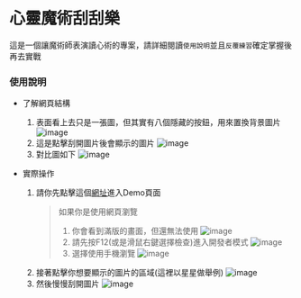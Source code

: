 # 心靈魔術刮刮樂

這是一個讓魔術師表演讀心術的專案，請詳細閱讀`使用說明`並且`反覆練習`確定掌握後再去實戰

### 使用說明
* 了解網頁結構
    1. 表面看上去只是一張圖，但其實有八個隱藏的按鈕，用來置換背景圖片
        ![image](/img/README/webText.PNG)
    2. 這是點擊刮開圖片後會顯示的圖片
        ![image](/img/README/webImg.PNG)
    3. 對比圖如下
        ![image](/img/README/webTansfer.PNG)

* 實際操作
    1. 請你先點擊這個[網址](https://dean9703111.github.io/mental_test_wipe/index.html)進入Demo頁面
        >如果你是使用網頁瀏覽
        >    1. 你會看到滿版的畫面，但還無法使用
        >        ![image](/img/README/webFull.PNG)
        >    2. 請先按F12(或是滑鼠右鍵選擇檢查)進入開發者模式
        >        ![image](/img/README/webDev.PNG)
        >    3. 選擇使用手機瀏覽
        >        ![image](/img/README/webMobile.PNG)
    2. 接著點擊你想要顯示的圖片的區域(這裡以星星做舉例)
        ![image](/img/README/clickStar.PNG)
    3. 然後慢慢刮開圖片
        ![image](/img/README/scratchStar.PNG)
